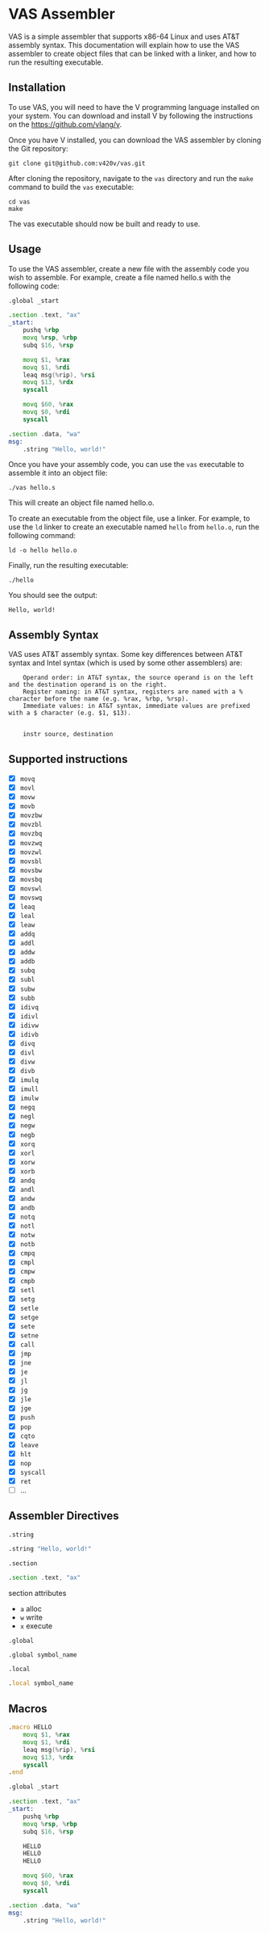 
# VAS Assembler

VAS is a simple assembler that supports x86-64 Linux and uses AT&T assembly syntax. This documentation will explain how to use the VAS assembler to create object files that can be linked with a linker, and how to run the resulting executable.

## Installation

To use VAS, you will need to have the V programming language installed on your system. You can download and install V by following the instructions on the https://github.com/vlang/v.

Once you have V installed, you can download the VAS assembler by cloning the Git repository:

```shell
git clone git@github.com:v420v/vas.git
```

After cloning the repository, navigate to the `vas` directory and run the `make` command to build the `vas` executable:

```shell
cd vas
make
```

The vas executable should now be built and ready to use.

## Usage

To use the VAS assembler, create a new file with the assembly code you wish to assemble. For example, create a file named hello.s with the following code:

```asm
.global _start

.section .text, "ax"
_start:
	pushq %rbp
	movq %rsp, %rbp
	subq $16, %rsp

	movq $1, %rax
	movq $1, %rdi
	leaq msg(%rip), %rsi
	movq $13, %rdx
	syscall

	movq $60, %rax
	movq $0, %rdi
	syscall

.section .data, "wa"
msg:
	.string "Hello, world!"

```

Once you have your assembly code, you can use the `vas` executable to assemble it into an object file:

```
./vas hello.s
```

This will create an object file named hello.o.

To create an executable from the object file, use a linker. For example, to use the `ld` linker to create an executable named `hello` from `hello.o`, run the following command:

```
ld -o hello hello.o
```

Finally, run the resulting executable:

```
./hello
```

You should see the output:

```
Hello, world!
```

## Assembly Syntax

VAS uses AT&T assembly syntax. Some key differences between AT&T syntax and Intel syntax (which is used by some other assemblers) are:

```
    Operand order: in AT&T syntax, the source operand is on the left and the destination operand is on the right.
    Register naming: in AT&T syntax, registers are named with a % character before the name (e.g. %rax, %rbp, %rsp).
    Immediate values: in AT&T syntax, immediate values are prefixed with a $ character (e.g. $1, $13).
```

```

    instr source, destination

```

## Supported instructions

- [X] `movq`
- [x] `movl`
- [x] `movw`
- [x] `movb`
- [x] `movzbw`
- [x] `movzbl`
- [x] `movzbq`
- [x] `movzwq`
- [x] `movzwl`
- [x] `movsbl`
- [x] `movsbw`
- [x] `movsbq`
- [x] `movswl`
- [x] `movswq`
- [x] `leaq`
- [x] `leal`
- [x] `leaw`  
- [x] `addq`
- [x] `addl`
- [x] `addw`
- [x] `addb`
- [x] `subq`
- [x] `subl`
- [x] `subw`
- [x] `subb`
- [x] `idivq`
- [x] `idivl`
- [x] `idivw`
- [x] `idivb`
- [x] `divq`
- [x] `divl`
- [x] `divw`
- [x] `divb`
- [x] `imulq`
- [x] `imull`
- [x] `imulw`
- [x] `negq`
- [x] `negl`
- [x] `negw`
- [x] `negb`
- [x] `xorq`
- [x] `xorl`
- [x] `xorw`
- [x] `xorb`
- [x] `andq`
- [x] `andl`
- [x] `andw`
- [x] `andb`
- [x] `notq`
- [x] `notl`
- [x] `notw`
- [x] `notb`
- [x] `cmpq`	
- [x] `cmpl`	
- [x] `cmpw`	
- [x] `cmpb`	
- [x] `setl`
- [x] `setg`
- [x] `setle`
- [x] `setge`
- [x] `sete`
- [x] `setne`
- [x] `call`
- [x] `jmp`
- [x] `jne`
- [x] `je`
- [x] `jl`
- [x] `jg`
- [x] `jle`
- [x] `jge`
- [x] `push`
- [x] `pop`
- [x] `cqto`
- [x] `leave`
- [x] `hlt`
- [x] `nop`
- [x] `syscall`
- [x] `ret`
- [ ] ...

## Assembler Directives
`.string`
```asm
.string "Hello, world!"
```

`.section`
```asm
.section .text, "ax"
```
section attributes
- `a` alloc
- `w` write
- `x` execute

`.global`
```asm
.global symbol_name
```

`.local`
```asm
.local symbol_name
```

## Macros
```asm
.macro HELLO
	movq $1, %rax
	movq $1, %rdi
	leaq msg(%rip), %rsi
	movq $13, %rdx
	syscall
.end

.global _start

.section .text, "ax"
_start:
	pushq %rbp
	movq %rsp, %rbp
	subq $16, %rsp

	HELLO
	HELLO
	HELLO

	movq $60, %rax
	movq $0, %rdi
	syscall

.section .data, "wa"
msg:
	.string "Hello, world!"

```

